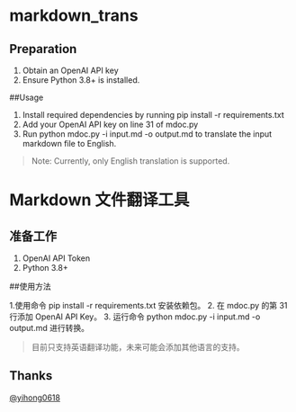 # markdown_trans

## Preparation

1. Obtain an OpenAI API key
2. Ensure Python 3.8+ is installed.

##Usage

1. Install required dependencies by running pip install -r requirements.txt
2. Add your OpenAI API key on line 31 of mdoc.py
3. Run python mdoc.py -i input.md -o output.md to translate the input markdown file to English.

> Note: Currently, only English translation is supported.



# Markdown 文件翻译工具

## 准备工作

1. OpenAI API Token
2. Python 3.8+

##使用方法

1.使用命令 pip install -r requirements.txt 安装依赖包。
2. 在 mdoc.py 的第 31 行添加 OpenAI API Key。
3. 运行命令 python mdoc.py -i input.md -o output.md 进行转换。

>目前只支持英语翻译功能，未来可能会添加其他语言的支持。 

## Thanks
[@yihong0618](https://github.com/yihong0618)